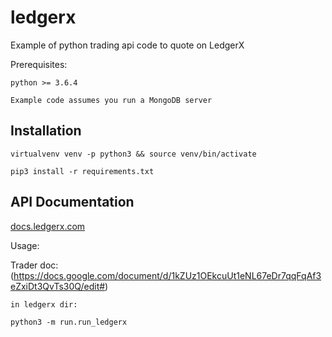 # ledgerx

Example of python trading api code to quote on LedgerX

Prerequisites:

    python >= 3.6.4

    Example code assumes you run a MongoDB server

## Installation

`virtualvenv venv -p python3 && source venv/bin/activate`

`pip3 install -r requirements.txt`

## API Documentation

[docs.ledgerx.com](https://docs.ledgerx.com)

Usage:

Trader doc: (https://docs.google.com/document/d/1kZUz1OEkcuUt1eNL67eDr7qqFqAf3eZxiDt3QvTs30Q/edit#)

    in ledgerx dir:

    python3 -m run.run_ledgerx

  
